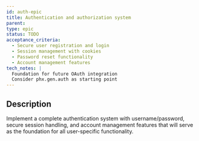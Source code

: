 ```yaml
---
id: auth-epic
title: Authentication and authorization system
parent: 
type: epic
status: TODO
acceptance_criteria:
  - Secure user registration and login
  - Session management with cookies
  - Password reset functionality
  - Account management features
tech_notes: |
  Foundation for future OAuth integration
  Consider phx.gen.auth as starting point
---
```


## Description

Implement a complete authentication system with username/password, secure session handling, and account management features that will serve as the foundation for all user-specific functionality.